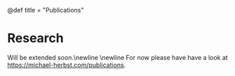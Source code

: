 @def title = "Publications"

# Research
Will be extended soon.\newline
\newline
For now please have have a look at <https://michael-herbst.com/publications>.

